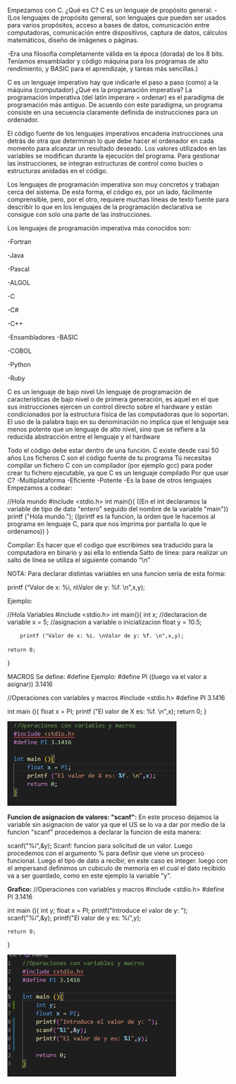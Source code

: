 Empezamos con C.
¿Qué es C?
C es un lenguaje de propósito general:
-(Los lenguajes de propósito general, son lenguajes que pueden ser usados para varios propósitos, acceso a bases de datos, comunicación entre computadoras, comunicación entre dispositivos, captura de datos, cálculos matemáticos, diseño de imágenes o páginas.

-Era una filosofía completamente válida en la época (dorada) de los 8 bits. Teníamos ensamblador y código máquina para los programas de alto rendimiento, y BASIC para el aprendizaje, y tareas más sencillas.)

C es un lenguaje imperativo hay que indicarle el paso a paso (como) a la máquina (computador)
¿Qué es la programación imperativa?
La programación imperativa (del latín imperare = ordenar) es el paradigma de programación más antiguo. De acuerdo con este paradigma, un programa consiste en una secuencia claramente definida de instrucciones para un ordenador.

El código fuente de los lenguajes imperativos encadena instrucciones una detrás de otra que determinan lo que debe hacer el ordenador en cada momento para alcanzar un resultado deseado. Los valores utilizados en las variables se modifican durante la ejecución del programa. Para gestionar las instrucciones, se integran estructuras de control como bucles o estructuras anidadas en el código.

Los lenguajes de programación imperativa son muy concretos y trabajan cerca del sistema. De esta forma, el código es, por un lado, fácilmente comprensible, pero, por el otro, requiere muchas líneas de texto fuente para describir lo que en los lenguajes de la programación declarativa se consigue con solo una parte de las instrucciones.

Los lenguajes de programación imperativa más conocidos son:

-Fortran

-Java

-Pascal

-ALGOL

-C

-C#

-C++

-Ensambladores
-BASIC

-COBOL

-Python

-Ruby

C es un lenguaje de bajo nivel
Un lenguaje de programación de características de bajo nivel o de primera generación, es aquel en el que sus instrucciones ejercen un control directo sobre el hardware y están condicionados por la estructura física de las computadoras que lo soportan. El uso de la palabra bajo en su denominación no implica que el lenguaje sea menos potente que un lenguaje de alto nivel, sino que se refiere a la reducida abstracción entre el lenguaje y el hardware

Todo el código debe estar dentro de una función.
C existe desde casi 50 años
Los ficheros C son el código fuente de tu programa
Tú necesitas compilar un fichero C con un compilador (por ejemplo gcc) para poder crear tu fichero ejecutable, ya que C es un lenguaje compilado
Por que usar C?
-Multiplataforma
-Eficiente
-Potente
-Es la base de otros lenguajes
Empezamos a codear:

//Hola mundo
#include <stdio.h>
int main(){    ((En el int declaramos la variable de tipo de dato "entero" seguido del nombre de la variable "main"))
    printf ("Hola mundo.");   ((printf es la funcion, la orden que le hacemos al programa en lenguaje C, para que nos imprima por pantalla lo que le ordenamos))
}

Compilar: Es hacer que el codigo que escribimos sea traducido para la computadora en binario y asi ella lo entienda
Salto de linea: para realizar un salto de linea se utiliza el siguiente comando “\n”

NOTA:
Para declarar distintas variables en una funcion seria de esta forma:

printf (“Valor de x: %i, n\Valor de y: %f. \n”,x,y);

Ejemplo:

//Hola Variables
#include <stdio.h>
int main(){
    int x; //declaracion de variable
    x = 5; //asignacion a variable o inicializacion 
    float y = 10.5;
        
        printf ("Valor de x: %i. \nValor de y: %f. \n",x,y);
 
    return 0;
}

MACROS
Se define: #define
Ejemplo: #define PI ((luego va el valor a asignar)) 3.1416

//Operaciones con variables y macros
#include <stdio.h>
#define PI 3.1416

int main (){
    float x = PI;
    printf ("El valor de X es: %f. \n",x);
    return 0;
}


<img src="/All_C/macro.jpeg">

**Funcion de asignacion de valores: "scanf":**
En este proceso dejamos la variable sin asignacion de valor ya que el US se lo va a dar por medio de la funcion "scanf"
procedemos a declarar la funcion de esta manera:

scanf("%i",&y);
Scanf: funcion para solicitud de un valor. 
Luego procedemos con el argumento % para definir que viene un proceso funcional.
Luego el tipo de dato a recibir, en este caso es integer.
luego con el ampersand definimos un cubiculo de memoria en el cual el dato recibido va a ser guardado, como en este ejemplo la variable "y".

**Grafico:**
//Operaciones con variables y macros 
#include <stdio.h>
#define PI 3.1416

int main (){
    int y;
    float x = PI;
    printf("Introduce el valor de y: ");
    scanf("%i",&y);
    printf("El valor de y es: %i",y);

    return 0;
}

<img src="/All_C/scanf.jpeg">